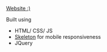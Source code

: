 [Website :)](https://kimberlytangha.github.io)

Built using
- HTML/ CSS/ JS
- [Skeleton](http://getskeleton.com/) for mobile responsiveness
- JQuery 